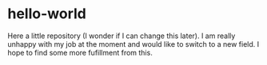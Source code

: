 # hello-world
Here a little repository (I wonder if I can change this later).
I am really unhappy with my job at the moment and would like to switch to a new field. I hope to find some more fufillment from this.
